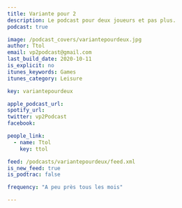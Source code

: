 ```yaml
---
title: Variante pour 2
description: Le podcast pour deux joueurs et pas plus.
podcast: true

image: /podcast_covers/variantepourdeux.jpg
author: Ttol
email: vp2podcast@gmail.com
last_build_date: 2020-10-11
is_explicit: no
itunes_keywords: Games
itunes_category: Leisure

key: variantepourdeux

apple_podcast_url: 
spotify_url: 
twitter: vp2Podcast
facebook:

people_link: 
  - name: Ttol
    key: ttol

feed: /podcasts/variantepourdeux/feed.xml
is_new_feed: true
is_podtrac: false

frequency: "A peu près tous les mois"

---
```


<Podcast/>
